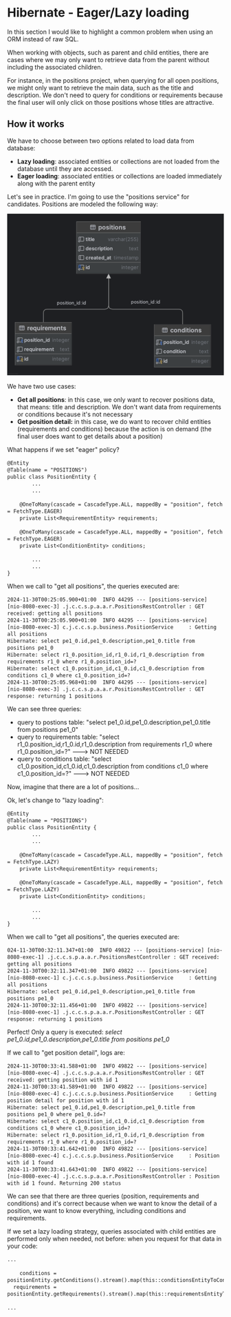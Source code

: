 # Hibernate - Eager/Lazy loading

In this section I would like to highlight a common problem when using an ORM instead of raw SQL. 

When working with objects, such as parent and child entities, there are cases where we may only want to retrieve data from the parent without including the associated children.

For instance, in the positions project, when querying for all open positions, we might only want to retrieve the main data, such as the title and description. We don't need to query for conditions or requirements because the final user will only click on those positions whose titles are attractive.



## How it works

We have to choose between two options related to load data from database:

- **Lazy loading**: associated entities or collections are not loaded from the database until they are accessed.
- **Eager loading**: associated entities or collections are loaded immediately along with the parent entity



Let's see in practice. I'm going to use the "positions service" for candidates. Positions are modeled the following way:

![positions_model](../img/positions_model.png)



We have two use cases:

- **Get all positions**: in this case, we only want to recover positions data, that means: title and description. We don't want data from requirements or conditions because it's not necessary 
- **Get position detail:** in this case, we do want to recover child entities (requirements and conditions) because the action is on demand (the final user does want to get details about a position)



What happens if we set "eager" policy? 

```
@Entity
@Table(name = "POSITIONS")
public class PositionEntity {
		...
		...
		
    @OneToMany(cascade = CascadeType.ALL, mappedBy = "position", fetch = FetchType.EAGER)
    private List<RequirementEntity> requirements;

    @OneToMany(cascade = CascadeType.ALL, mappedBy = "position", fetch = FetchType.EAGER)
    private List<ConditionEntity> conditions;
    
 		...
 		...
}
```



When we call to "get all positions", the queries executed are:

```shell
2024-11-30T00:25:05.900+01:00  INFO 44295 --- [positions-service] [nio-8080-exec-3] .j.c.c.s.p.a.a.r.PositionsRestController : GET received: getting all positions
2024-11-30T00:25:05.900+01:00  INFO 44295 --- [positions-service] [nio-8080-exec-3] c.j.c.c.s.p.business.PositionService     : Getting all positions
Hibernate: select pe1_0.id,pe1_0.description,pe1_0.title from positions pe1_0
Hibernate: select r1_0.position_id,r1_0.id,r1_0.description from requirements r1_0 where r1_0.position_id=?
Hibernate: select c1_0.position_id,c1_0.id,c1_0.description from conditions c1_0 where c1_0.position_id=?
2024-11-30T00:25:05.968+01:00  INFO 44295 --- [positions-service] [nio-8080-exec-3] .j.c.c.s.p.a.a.r.PositionsRestController : GET response: returning 1 positions
```



We can see three queries:

- query to postions table: "select pe1_0.id,pe1_0.description,pe1_0.title from positions pe1_0"
- query to requirements table: "select r1_0.position_id,r1_0.id,r1_0.description from requirements r1_0 where r1_0.position_id=?" ---> NOT NEEDED
- query to conditions table: "select c1_0.position_id,c1_0.id,c1_0.description from conditions c1_0 where c1_0.position_id=?" ---> NOT NEEDED



Now, imagine that there are a lot of positions...



Ok, let's change to "lazy loading":

```
@Entity
@Table(name = "POSITIONS")
public class PositionEntity {
		...
		...
		
    @OneToMany(cascade = CascadeType.ALL, mappedBy = "position", fetch = FetchType.LAZY)
    private List<RequirementEntity> requirements;

    @OneToMany(cascade = CascadeType.ALL, mappedBy = "position", fetch = FetchType.LAZY)
    private List<ConditionEntity> conditions;
    
 		...
 		...
}
```



When we call to "get all positions", the queries executed are:

```shell
024-11-30T00:32:11.347+01:00  INFO 49822 --- [positions-service] [nio-8080-exec-1] .j.c.c.s.p.a.a.r.PositionsRestController : GET received: getting all positions
2024-11-30T00:32:11.347+01:00  INFO 49822 --- [positions-service] [nio-8080-exec-1] c.j.c.c.s.p.business.PositionService     : Getting all positions
Hibernate: select pe1_0.id,pe1_0.description,pe1_0.title from positions pe1_0
2024-11-30T00:32:11.456+01:00  INFO 49822 --- [positions-service] [nio-8080-exec-1] .j.c.c.s.p.a.a.r.PositionsRestController : GET response: returning 1 positions
```



Perfect! Only a query is executed: *select pe1_0.id,pe1_0.description,pe1_0.title from positions pe1_0*



If we call to "get position detail", logs are:

```
2024-11-30T00:33:41.588+01:00  INFO 49822 --- [positions-service] [nio-8080-exec-4] .j.c.c.s.p.a.a.r.PositionsRestController : GET received: getting position with id 1
2024-11-30T00:33:41.589+01:00  INFO 49822 --- [positions-service] [nio-8080-exec-4] c.j.c.c.s.p.business.PositionService     : Getting position detail for position with id 1
Hibernate: select pe1_0.id,pe1_0.description,pe1_0.title from positions pe1_0 where pe1_0.id=?
Hibernate: select c1_0.position_id,c1_0.id,c1_0.description from conditions c1_0 where c1_0.position_id=?
Hibernate: select r1_0.position_id,r1_0.id,r1_0.description from requirements r1_0 where r1_0.position_id=?
2024-11-30T00:33:41.642+01:00  INFO 49822 --- [positions-service] [nio-8080-exec-4] c.j.c.c.s.p.business.PositionService     : Position with id 1 found
2024-11-30T00:33:41.643+01:00  INFO 49822 --- [positions-service] [nio-8080-exec-4] .j.c.c.s.p.a.a.r.PositionsRestController : Position with id 1 found. Returning 200 status
```



We can see that there are three queries (position, requirements and conditions) and it's correct because when we want to know the detail of a position, we want to know everything, including conditions and requirements.



If we set a lazy loading strategy, queries associated with child entities are performed only when needed, not before: when you request for that data in your code:

```
...

	conditions = positionEntity.getConditions().stream().map(this::conditionsEntityToConditions).toList();
  requirements = positionEntity.getRequirements().stream().map(this::requirementsEntityToRequirements).toList();
  
...
```

